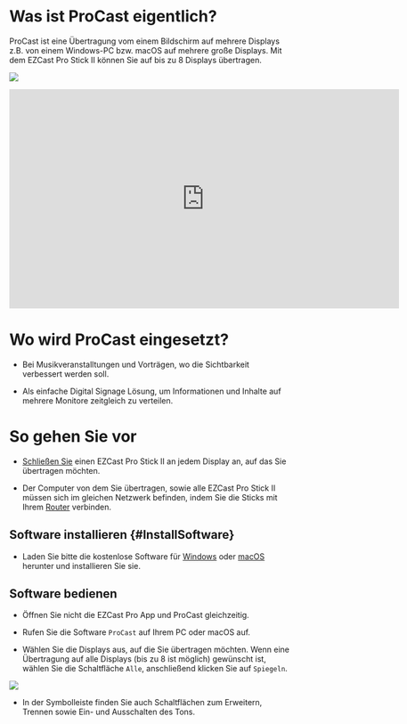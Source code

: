 # Was ist ProCast eigentlich?

ProCast ist eine Übertragung vom einem Bildschirm auf mehrere Displays z.B. von einem Windows-PC bzw. macOS auf mehrere große Displays. Mit dem EZCast Pro Stick II können Sie auf bis zu 8 Displays übertragen.

![](/images/procasting.png)

<iframe width="700" height="394" src="https://www.youtube.com/embed/ONVcowW-T-4" frameborder="0" allow="accelerometer; autoplay; encrypted-media; gyroscope; picture-in-picture" allowfullscreen></iframe>

# Wo wird ProCast eingesetzt?

* Bei Musikveranstalltungen und Vorträgen, wo die Sichtbarkeit verbessert werden soll.

* Als einfache Digital Signage Lösung, um Informationen und Inhalte auf mehrere Monitore zeitgleich zu verteilen.

# So gehen Sie vor

* [Schließen Sie](quickstart.md#Connect_ProIIStick) einen EZCast Pro Stick II an jedem Display an, auf das Sie übertragen möchten.

* Der Computer von dem Sie übertragen, sowie alle EZCast Pro Stick II müssen sich im gleichen Netzwerk befinden, indem Sie die Sticks mit Ihrem [Router](internet.md) verbinden.

## Software installieren {#InstallSoftware}

* Laden Sie bitte die kostenlose Software für [Windows](https://ezcast-pro.com/download/procast-app/windows/) oder [macOS](https://ezcast-pro.com/download/procast-app/macos/) herunter und installieren Sie sie.

## Software bedienen

* Öffnen Sie nicht die EZCast Pro App und ProCast gleichzeitig.

* Rufen Sie die Software `ProCast` auf Ihrem PC oder macOS auf.

* Wählen Sie die Displays aus, auf die Sie übertragen möchten. Wenn eine Übertragung auf alle Displays (bis zu 8 ist möglich) gewünscht ist, wählen Sie die Schaltfläche `Alle`, anschließend klicken Sie auf `Spiegeln`.

![](/images/ProCast.png)

* In der Symbolleiste finden Sie auch Schaltflächen zum Erweitern, Trennen sowie Ein- und Ausschalten des Tons.
